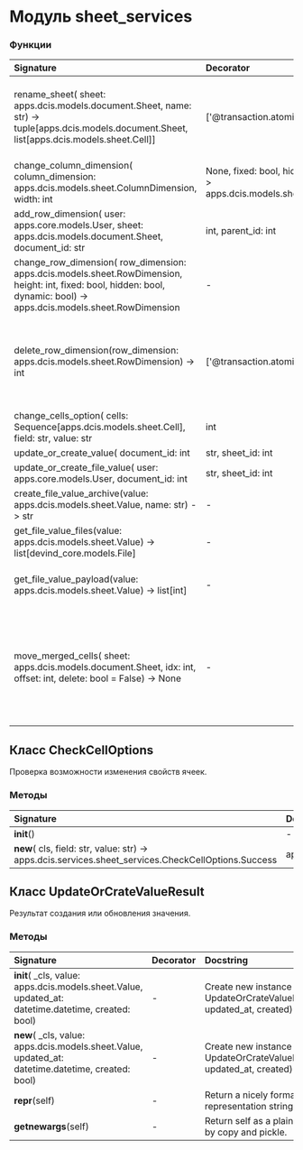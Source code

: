 # Модуль sheet_services



### Функции

| Signature                                                                                                                                                                                                                                                                                                                   | Decorator               | Docstring                                                                                                                                                               |
| :-------------------------------------------------------------------------------------------------------------------------------------------------------------------------------------------------------------------------------------------------------------------------------------------------------------------------- | :---------------------- | :---------------------------------------------------------------------------------------------------------------------------------------------------------------------- |
| rename_sheet( sheet: apps.dcis.models.document.Sheet, name: str) -> tuple[apps.dcis.models.document.Sheet, list[apps.dcis.models.sheet.Cell]]                                                                                                                                                                               | ['@transaction.atomic'] | Переименование листа с учетом формул.sheet.name -> name:param sheet - лист:param name - новое имя листа                                                                 |
| change_column_dimension( column_dimension: apps.dcis.models.sheet.ColumnDimension, width: int | None, fixed: bool, hidden: bool, kind: str) -> apps.dcis.models.sheet.ColumnDimension                                                                                                                                       | -                       | Изменение колонки.                                                                                                                                                      |
| add_row_dimension( user: apps.core.models.User, sheet: apps.dcis.models.document.Sheet, document_id: str | int, parent_id: int | None, index: int, global_index: int, global_indices_map: dict[int, int]) -> dict                                                                                                           | ['@transaction.atomic'] | Добавление строки.После добавления строки, строка приобретает новый индекс,соответственно, все строки после вставленной строки должны увеличить свой индекс на единицу. |
| change_row_dimension( row_dimension: apps.dcis.models.sheet.RowDimension, height: int, fixed: bool, hidden: bool, dynamic: bool) -> apps.dcis.models.sheet.RowDimension                                                                                                                                                     | -                       | Изменение строки.                                                                                                                                                       |
| delete_row_dimension(row_dimension: apps.dcis.models.sheet.RowDimension) -> int                                                                                                                                                                                                                                             | ['@transaction.atomic'] | Удаление строки.После удаления строки, все строки после удаленной строки должны уменьшить свой индекс на единицу.                                                       |
| change_cells_option( cells: Sequence[apps.dcis.models.sheet.Cell], field: str, value: str | int | bool | None) -> list[dict]                                                                                                                                                                                                | ['@transaction.atomic'] | Изменение свойств ячеек.                                                                                                                                                |
| update_or_create_value( document_id: int | str, sheet_id: int | str, column_id: int | str, row_id: int | str, value: str, payload: Any = None) -> apps.dcis.services.sheet_services.UpdateOrCrateValueResult                                                                                                                | -                       | Создание или обновление значения.                                                                                                                                       |
| update_or_create_file_value( user: apps.core.models.User, document_id: int | str, sheet_id: int | str, column_id: int | str, row_id: int | str, value: str, remaining_files: list[int], new_files: list[django.core.files.uploadedfile.InMemoryUploadedFile]) -> apps.dcis.services.sheet_services.UpdateOrCrateValueResult | -                       | Изменение файлов значения ячейки типа `Файл`.                                                                                                                           |
| create_file_value_archive(value: apps.dcis.models.sheet.Value, name: str) -> str                                                                                                                                                                                                                                            | -                       | Создание архива значения ячейки типа `Файл`.                                                                                                                            |
| get_file_value_files(value: apps.dcis.models.sheet.Value) -> list[devind_core.models.File]                                                                                                                                                                                                                                  | -                       | Получение файлов значения ячейки типа `Файл`.                                                                                                                           |
| get_file_value_payload(value: apps.dcis.models.sheet.Value) -> list[int]                                                                                                                                                                                                                                                    | -                       | Получение дополнительных данных значения ячейки типа `Файл`.                                                                                                            |
| move_merged_cells( sheet: apps.dcis.models.document.Sheet, idx: int, offset: int, delete: bool = False) -> None                                                                                                                                                                                                             | -                       | Двигаем объединенные строки в зависимости от добавления или удаления.В будущем метод нужно сделать универсальным (и для колонок).                                       |

## Класс CheckCellOptions

Проверка возможности изменения свойств ячеек.

### Методы

| Signature                                                                                                                                                      | Decorator | Docstring                                                              |
| :------------------------------------------------------------------------------------------------------------------------------------------------------------- | :-------- | :--------------------------------------------------------------------- |
| __init__()                                                                                                                                                     | -         | -                                                                      |
| __new__( cls, field: str, value: str) -> apps.dcis.services.sheet_services.CheckCellOptions.Success | apps.dcis.services.sheet_services.CheckCellOptions.Error | -         | Create and return a new object. See help(type) for accurate signature. |

## Класс UpdateOrCrateValueResult

Результат создания или обновления значения.

### Методы

| Signature                                                                                          | Decorator | Docstring                                                                   |
| :------------------------------------------------------------------------------------------------- | :-------- | :-------------------------------------------------------------------------- |
| __init__( _cls, value: apps.dcis.models.sheet.Value, updated_at: datetime.datetime, created: bool) | -         | Create new instance of UpdateOrCrateValueResult(value, updated_at, created) |
| __new__( _cls, value: apps.dcis.models.sheet.Value, updated_at: datetime.datetime, created: bool)  | -         | Create new instance of UpdateOrCrateValueResult(value, updated_at, created) |
| __repr__(self)                                                                                     | -         | Return a nicely formatted representation string                             |
| __getnewargs__(self)                                                                               | -         | Return self as a plain tuple. Used by copy and pickle.                      |